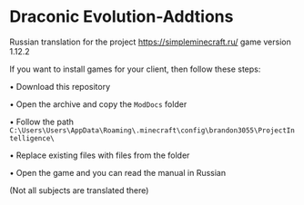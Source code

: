 # Draconic Evolution-Addtions
Russian translation for the project https://simpleminecraft.ru/ game version 1.12.2

If you want to install games for your client, then follow these steps:

• Download this repository 

• Open the archive and copy the `ModDocs` folder

• Follow the path `C:\Users\Users\AppData\Roaming\.minecraft\config\brandon3055\ProjectIntelligence\`

• Replace existing files with files from the folder

• Open the game and you can read the manual in Russian

(Not all subjects are translated there)
